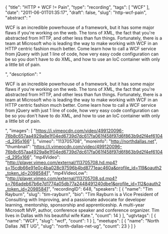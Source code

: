 {
  "title": "HTTP + WCF != Pain",
  "type": "recording",
  "tags": [
    "WCF"
  ],
  "date": "2011-06-01T01:35:17",
  "draft": false,
  "slug": "http-wcf-pain",
  "abstract": "<p>WCF is an incredible powerhouse of a framework, but it has some major flaws if you're working on the web. The tons of XML, the fact that you're abstracted from HTTP, and other less than fun things. Fortunately, there is a team at Microsoft who is leading the way to make working with WCF in an HTTP centric fashion much better. Come learn how to call a WCF service from jQuery with just 1 line of code, how very easy code configuration can be so you don't have to do XML, and how to use an IoC container with only a little bit of pain.</p>",
  "description": "<p>WCF is an incredible powerhouse of a framework, but it has some major flaws if you're working on the web. The tons of XML, the fact that you're abstracted from HTTP, and other less than fun things. Fortunately, there is a team at Microsoft who is leading the way to make working with WCF in an HTTP centric fashion much better. Come learn how to call a WCF service from jQuery with just 1 line of code, how very easy code configuration can be so you don't have to do XML, and how to use an IoC container with only a little bit of pain.</p>",
  "images": [
    "https://i.vimeocdn.com/video/499120096-76b8c657aa4929a8e1f04ed6739d7dc617fa061f458f97d6f863b9d2f4ef6104-d_295x166"
  ],
  "vimeo": "113705708",
  "moreinfo": "http://northdallas.net",
  "thumbnail": "https://i.vimeocdn.com/video/499120096-76b8c657aa4929a8e1f04ed6739d7dc617fa061f458f97d6f863b9d2f4ef6104-d_295x166",
  "mp4Video": "http://player.vimeo.com/external/113705708.hd.mp4?s=15cdb66e91e0c4ba028c97596b4bd8771eac460a&profile_id=119&oauth2_token_id=20985841",
  "mp4VideoLow": "http://player.vimeo.com/external/113705708.sd.mp4?s=766adeb67b6e7d1774a05db77a2448491240dbe1&profile_id=112&oauth2_token_id=20985841",
  "recordingID": 648,
  "speakers": [
    {
      "name": "Tim Rayburn",
      "slug": "tim-rayburn",
      "bio": "Tim Rayburn is a Vice President of Consulting with Improving, and a passionate advocate for developer learning, mentorship, sponsorship and apprenticeship. A multi-year Microsoft MVP, author, conference speaker and conference organizer. Tim lives in Dallas with his beautiful wife Kate.",
      "count": 14
    }
  ],
  "ugtvtags": [
    {
      "name": "WCF",
      "slug": "wcf",
      "count": 1
    }
  ],
  "meetups": [
    {
      "name": "North Dallas .NET UG",
      "slug": "north-dallas-net-ug",
      "count": 23
    }
  ]
}